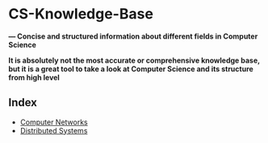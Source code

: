 # CS-Knowledge-Base

**— Concise and structured information about different fields in Computer Science**

**It is absolutely not the most accurate or comprehensive knowledge base, but it is a great tool to take a look at Computer Science and its structure from high level**

## Index
* [Computer Networks](Computer%20Networks/Computer%20Netowrks.md)
* [Distributed Systems](Distributed%20Systems/Distributed%20Systems.md)
